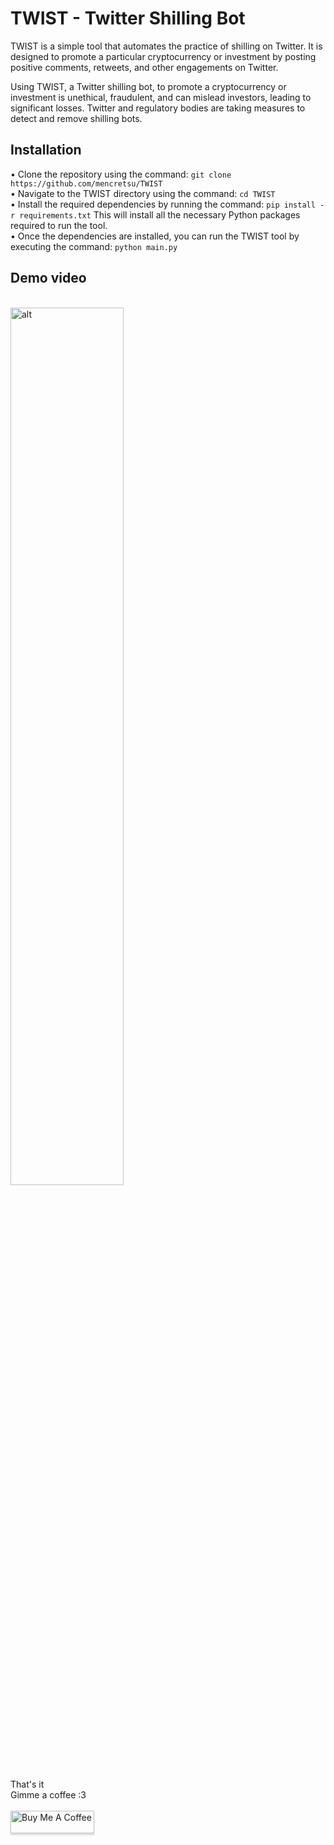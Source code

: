 TWIST - Twitter Shilling Bot
=============================

TWIST is a simple tool that automates the practice of shilling on Twitter. It is designed to promote a particular cryptocurrency or investment by posting positive comments, retweets, and other engagements on Twitter.

Using TWIST, a Twitter shilling bot, to promote a cryptocurrency or investment is unethical, fraudulent, and can mislead investors, leading to significant losses. Twitter and regulatory bodies are taking measures to detect and remove shilling bots.

Installation
----------
• Clone the repository using the command: ```git clone https://github.com/mencretsu/TWIST```<br>
• Navigate to the TWIST directory using the command: ```cd TWIST```<br>
• Install the required dependencies by running the command: ```pip install -r requirements.txt``` This will install all the necessary Python packages required to run the tool.<br>
• Once the dependencies are installed, you can run the TWIST tool by executing the command: ```python main.py```

Demo video
----------
<br>
<img src="https://telegra.ph/file/17734112ff3ed4c52fb05.gif" alt="alt" width="60%" height="60%">

That's it<br>Gimme a coffee :3<br><br>
<a href="https://www.buymeacoffee.com/mencretsu" target="_blank"><img src="https://www.buymeacoffee.com/assets/img/guidelines/download-assets-sm-1.svg" alt="Buy Me A Coffee" style="height: 36px !important;width: 134px !important;box-shadow: 0px 3px 2px 0px rgba(190, 190, 190, 0.5) !important;-webkit-box-shadow: 0px 3px 2px 0px rgba(190, 190, 190, 0.5) !important;" ></a>
